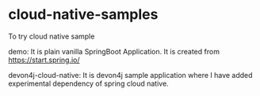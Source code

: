 # cloud-native-samples
To try cloud native sample

demo: It is plain vanilla SpringBoot Application. It is created from https://start.spring.io/

devon4j-cloud-native: It is devon4j sample application where I have added experimental dependency of spring cloud native.
